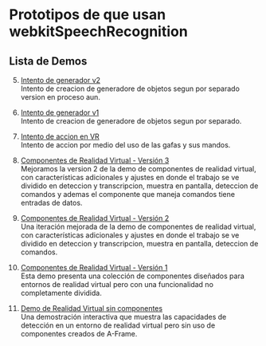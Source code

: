 # Prototipos de que usan webkitSpeechRecognition

## Lista de Demos

5. [Intento de generador v2](https://r4cc00n.github.io/SpeechRecognition_in_Browser/SpeechRecognition_JS/htmls/generador_v2.html)  
   Intento de creacion de generadore de objetos segun por separado version en proceso aun.

5. [Intento de generador v1](https://r4cc00n.github.io/SpeechRecognition_in_Browser/SpeechRecognition_JS/htmls/generador.html)  
   Intento de creacion de generadore de objetos segun por separado.

5. [Intento de accion en VR](https://r4cc00n.github.io/SpeechRecognition_in_Browser/SpeechRecognition_JS/htmls/ej_vr.html)  
   Intento de accion por medio del uso de las gafas y sus mandos.

4. [Componentes de Realidad Virtual - Versión 3](https://r4cc00n.github.io/SpeechRecognition_in_Browser/SpeechRecognition_JS/htmls/vr_componentes_3.html)  
   Mejoramos la version 2 de la demo de componentes de realidad virtual, con características adicionales y ajustes en donde el trabajo se ve dividido en deteccion y transcripcion, muestra en pantalla, deteccion de comandos y ademas el componente que maneja comandos tiene entradas de datos.

3. [Componentes de Realidad Virtual - Versión 2](https://r4cc00n.github.io/SpeechRecognition_in_Browser/SpeechRecognition_JS/htmls/vr_componentes_2.html)  
   Una iteración mejorada de la demo de componentes de realidad virtual, con características adicionales y ajustes en donde el trabajo se ve dividido en deteccion y transcripcion, muestra en pantalla, deteccion de comandos.

2. [Componentes de Realidad Virtual - Versión 1](https://r4cc00n.github.io/SpeechRecognition_in_Browser/SpeechRecognition_JS/htmls/vr_components.html)  
   Esta demo presenta una colección de componentes diseñados para entornos de realidad virtual pero con una funcionalidad no completamente dividida.

1. [Demo de Realidad Virtual sin componentes](https://r4cc00n.github.io/SpeechRecognition_in_Browser/SpeechRecognition_JS/htmls/vr_demo.html)  
   Una demostración interactiva que muestra las capacidades de detección en un entorno de realidad virtual pero sin uso de componentes creados de A-Frame.

